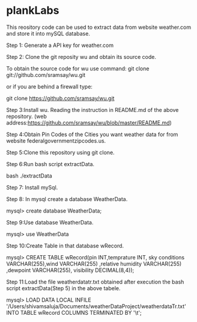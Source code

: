 # plankLabs

This reository code can be used to extract data from website weather.com and store it into mySQL database.

Step 1: Generate a API key for weather.com


Step 2: Clone the git reposity wu and obtain its source code.

To obtain the source code for wu use command:
git clone git://github.com/sramsay/wu.git

or if you are behind a firewall type:

git clone https://github.com/sramsay/wu.git


Step 3:Install wu. Reading the instruction in README.md of the above repository.
(web address:https://github.com/sramsay/wu/blob/master/README.md)


Step 4:Obtain Pin Codes of the Cities you want weather data for from website federalgovernmentzipcodes.us.


Step 5:Clone this repository using git clone. 


Step 6:Run bash script extractData.

bash ./extractData


Step 7: Install mySql.


Step 8: In mysql create a database WeatherData.

mysql> create database WeatherData;


Step 9:Use database WeatherData.

mysql> use WeatherData


Step 10:Create Table in that database wRecord.

mysql> CREATE TABLE wRecord(pin INT,temprature INT, sky conditions VARCHAR(255),wind VARCHAR(255) ,relative humidity VARCHAR(255) ,dewpoint VARCHAR(255), visibility DECIMAL(8,4));

Step 11:Load the file weatherdatatr.txt obtained after execution the bash script extractData(Step 5) in the above tabele. 

mysql> LOAD DATA LOCAL INFILE '/Users/shivamsaluja/Documents/weatherDataProject/weatherdataTr.txt'  INTO TABLE wRecord COLUMNS TERMINATED BY '\t';

